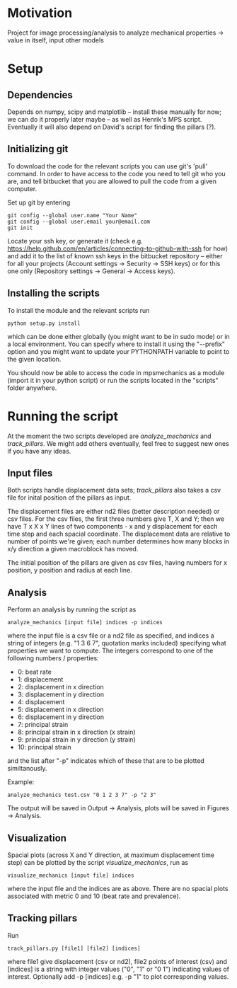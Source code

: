 # Motivation

Project for image processing/analysis to analyze mechanical properties -> value in itself, input other models

# Setup

## Dependencies

Depends on numpy, scipy and matplotlib – install these manually for now; we can do it properly later maybe – as well as Henrik's MPS script. Eventually it will also depend on David's script for finding the pillars (?).

## Initializing git

To download the code for the relevant scripts you can use git's 'pull' command. In order to have access to the code you need to tell git who you are, and tell bitbucket that you are allowed to pull the code from a given computer.

Set up git by entering

    git config --global user.name "Your Name"
    git config --global user.email your@email.com
    git init

Locate your ssh key, or generate it (check e.g. https://help.github.com/en/articles/connecting-to-github-with-ssh for how) and add it to the list of known ssh keys in the bitbucket repository – either for all your projects (Account settings -> Security -> SSH keys) or for this one only (Repository settings -> General -> Access keys).

## Installing the scripts

To install the module and the relevant scripts run

    python setup.py install

which can be done either globally (you might want to be in sudo mode) or in a local environment. You can specify where to install it using the "--prefix" option and you might want to update your PYTHONPATH variable to point to the given location.

You should now be able to access the code in mpsmechanics as a module (import it in your python script) or run the scripts located in the "scripts" folder anywhere.

# Running the script

At the moment the two scripts developed are *analyze_mechanics* and *track_pillars*. We might add others eventually, feel free to suggest new ones if you have any ideas.

## Input files

Both scripts handle displacement data sets; *track_pillars* also takes a csv file for inital position of the pillars as input.

The displacement files are either nd2 files (better description needed) or csv files. For the csv files, the first three numbers give T, X and Y; then we have T x X x Y lines of two components - x and y displacement for each time step and each spacial coordinate. The displacement data are relative to number of points we're given; each number determines how many blocks in x/y direction a given macroblock has moved.

The initial position of the pillars are given as csv files, having numbers for x position, y position and radius at each line.

## Analysis

Perform an analysis by running the script as

    analyze_mechanics [input file] indices -p indices

where the input file is a csv file or a nd2 file as specified, and indices a string of integers (e.g. "1 3 6 7", quotation marks included) specifying what properties we want to compute. The integers correspond to one of the following numbers / properties:

- 0: beat rate
- 1: displacement
- 2: displacement in x direction
- 3: displacement in y direction
- 4: displacement
- 5: displacement in x direction
- 6: displacement in y direction
- 7: principal strain
- 8: principal strain in x direction (x strain)
- 9: principal strain in y direction (y strain)
- 10: principal strain

and the list after "-p" indicates which of these that are to be plotted similtanously.

Example:

    analyze_mechanics test.csv "0 1 2 3 7" -p "2 3"

The output will be saved in Output -> Analysis, plots will be saved in Figures -> Analysis.

## Visualization

Spacial plots (across X and Y direction, at maximum displacement time step) can be plotted by the script *visualize_mechanics*, run as

    visualize_mechanics [input file] indices

where the input file and the indices are as above. There are no spacial plots associated with metric 0 and 10 (beat rate and prevalence).

## Tracking pillars

Run

    track_pillars.py [file1] [file2] [indices]

where file1 give displacement (csv or nd2), file2 points of interest (csv) and [indices] is a
string with integer values ("0", "1" or "0 1") indicating values of interest. Optionally add
    -p [indices]
e.g.
    -p "1"
to plot corresponding values.
